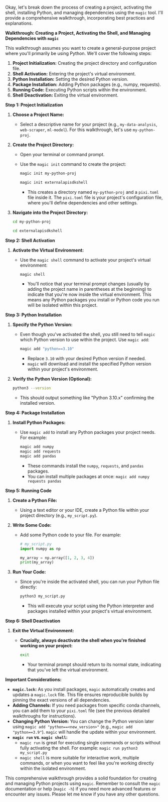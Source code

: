 Okay, let's break down the process of creating a project, activating the shell, installing Python, and managing dependencies using the `magic` tool. I'll provide a comprehensive walkthrough, incorporating best practices and explanations.

**Walkthrough: Creating a Project, Activating the Shell, and Managing Dependencies with `magic`**

This walkthrough assumes you want to create a general-purpose project where you'll primarily be using Python. We'll cover the following steps:

1.  **Project Initialization:** Creating the project directory and configuration file.
2.  **Shell Activation:** Entering the project's virtual environment.
3.  **Python Installation:** Setting the desired Python version.
4.  **Package Installation:** Adding Python packages (e.g., numpy, requests).
5.  **Running Code:** Executing Python scripts within the environment.
6.  **Shell Deactivation:** Exiting the virtual environment.

**Step 1: Project Initialization**

1.  **Choose a Project Name:**
    *   Select a descriptive name for your project (e.g., `my-data-analysis`, `web-scraper`, `ml-model`). For this walkthrough, let's use `my-python-proj`.

2.  **Create the Project Directory:**
    *   Open your terminal or command prompt.
    *   Use the `magic init` command to create the project:

        ```bash
        magic init my-python-proj
        ```

        ```bash
        magic init externalapisdkshell
        ```

        *   This creates a directory named `my-python-proj` and a `pixi.toml` file inside it. The `pixi.toml` file is your project's configuration file, where you'll define dependencies and other settings.

3.  **Navigate into the Project Directory:**

    ```bash
    cd my-python-proj
    ```

    ```bash
    cd externalapisdkshell
    ```

**Step 2: Shell Activation**

1.  **Activate the Virtual Environment:**
    *   Use the `magic shell` command to activate your project's virtual environment:

        ```bash
        magic shell
        ```

        *   You'll notice that your terminal prompt changes (usually by adding the project name in parentheses at the beginning) to indicate that you're now inside the virtual environment. This means any Python packages you install or Python code you run will be isolated within this project.

**Step 3: Python Installation**

1.  **Specify the Python Version:**
    *   Even though you've activated the shell, you still need to tell `magic` which Python version to use within the project. Use `magic add`:

        ```bash
        magic add "python==3.10"
        ```

        *   Replace `3.10` with your desired Python version if needed.
        *   `magic` will download and install the specified Python version within your project's environment.

2.  **Verify the Python Version (Optional):**

    ```bash
    python3 --version
    ```

    *   This should output something like "Python 3.10.x" confirming the installed version.

**Step 4: Package Installation**

1.  **Install Python Packages:**
    *   Use `magic add` to install any Python packages your project needs. For example:

        ```bash
        magic add numpy
        magic add requests
        magic add pandas
        ```

        *   These commands install the `numpy`, `requests`, and `pandas` packages.
        *   You can install multiple packages at once: `magic add numpy requests pandas`

**Step 5: Running Code**

1.  **Create a Python File:**
    *   Using a text editor or your IDE, create a Python file within your project directory (e.g., `my_script.py`).

2.  **Write Some Code:**
    *   Add some Python code to your file. For example:

        ```python
        # my_script.py
        import numpy as np

        my_array = np.array([1, 2, 3, 4])
        print(my_array)
        ```

3.  **Run Your Code:**
    *   Since you're inside the activated shell, you can run your Python file directly:

        ```bash
        python3 my_script.py
        ```

        *   This will execute your script using the Python interpreter and packages installed within your project's virtual environment.

**Step 6: Shell Deactivation**

1.  **Exit the Virtual Environment:**
    *   **Crucially, always deactivate the shell when you're finished working on your project:**

        ```bash
        exit
        ```

        *   Your terminal prompt should return to its normal state, indicating that you've left the virtual environment.

**Important Considerations:**

*   **`magic.lock`:** As you install packages, `magic` automatically creates and updates a `magic.lock` file. This file ensures reproducible builds by pinning the exact versions of all dependencies.
*   **Adding Channels:** If you need packages from specific conda channels, you can add them to your `pixi.toml` file (see the previous detailed walkthroughs for instructions).
*   **Changing Python Version:** You can change the Python version later using `magic add "python==<new_version>"` (e.g., `magic add "python==3.9"`). `magic` will handle the update within your environment.
*   **`magic run` vs. `magic shell`:**
    *   `magic run` is great for executing single commands or scripts without fully activating the shell. For example: `magic run python3 my_script.py`
    *   `magic shell` is more suitable for interactive work, multiple commands, or when you want to feel like you're working directly within the isolated environment.

This comprehensive walkthrough provides a solid foundation for creating and managing Python projects using `magic`. Remember to consult the `magic` documentation or help (`magic -h`) if you need more advanced features or encounter any issues. Please let me know if you have any other questions.
